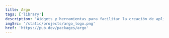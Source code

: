 ```yaml
---
title: Argo
tags: ['library']
description: 'Widgets y herramientas para facilitar la creación de aplicaciones responsive para dispositivos móviles, tabletas y web.'
imgSrc: '/static/projects/argo_logo.png'
href: 'https://pub.dev/packages/argo'
---
```


